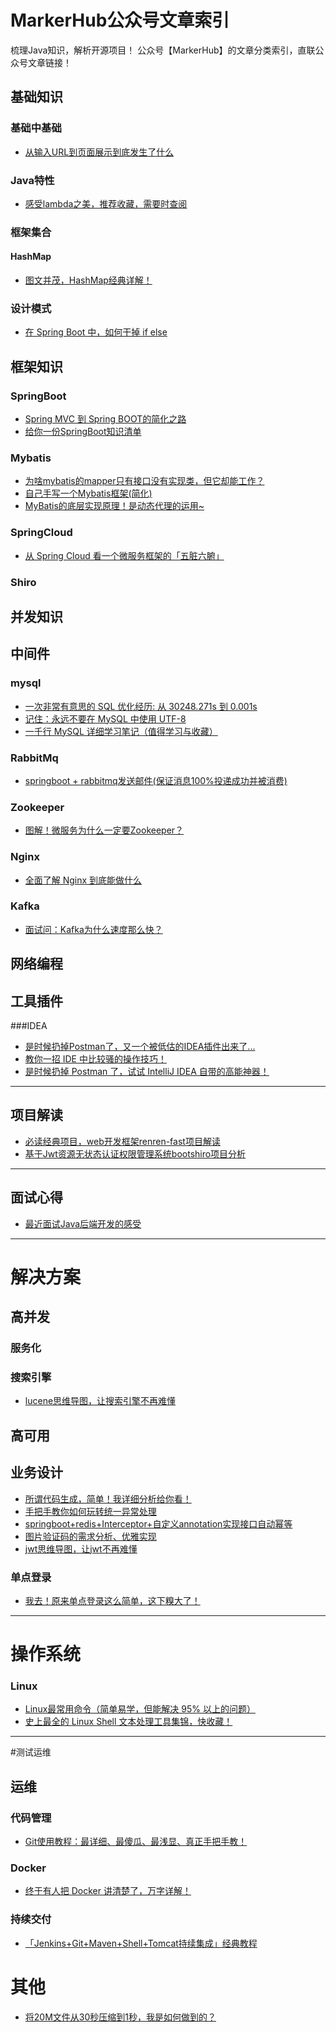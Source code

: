 # MarkerHub公众号文章索引

梳理Java知识，解析开源项目！
公众号【MarkerHub】的文章分类索引，直联公众号文章链接！


## 基础知识

### 基础中基础
* [从输入URL到页面展示到底发生了什么](https://mp.weixin.qq.com/s/DiPffNhyaSGoTPEsFYgDMA)

### Java特性
* [感受lambda之美，推荐收藏，需要时查阅](https://mp.weixin.qq.com/s/75YWbfuaFz6Hm8BQKZ7XSw)

### 框架集合

#### HashMap
* [图文并茂，HashMap经典详解！](https://mp.weixin.qq.com/s/TJ8WUOZIk6cEA7YAChn9IA)

### 设计模式
* [在 Spring Boot 中，如何干掉 if else](https://mp.weixin.qq.com/s/_xV8wRQw_0q0Fl7CegGEeA)

## 框架知识
### SpringBoot
* [Spring MVC 到 Spring BOOT的简化之路](https://mp.weixin.qq.com/s/iR4ylGjhPOyCXC8k4Pq19w)
* [给你一份SpringBoot知识清单](https://mp.weixin.qq.com/s/RTN4qWYNNp3WbKQXU8fObA)

### Mybatis

* [为啥mybatis的mapper只有接口没有实现类，但它却能工作？](https://mp.weixin.qq.com/s/TQyExQ_5ydxLmeXBBnuVaA)
* [自己手写一个Mybatis框架(简化)](https://mp.weixin.qq.com/s/6c1lBqzzNXX3RO7wHF1qfg)
* [MyBatis的底层实现原理！是动态代理的运用~](https://mp.weixin.qq.com/s/4P_4VfqlJCLfW5EX3u3DoA)

### SpringCloud
* [从 Spring Cloud 看一个微服务框架的「五脏六腑」](https://mp.weixin.qq.com/s/20aq-fiC-TYerVQfdlmkXA)

### Shiro

## 并发知识


## 中间件
### mysql
* [一次非常有意思的 SQL 优化经历: 从 30248.271s 到 0.001s](https://mp.weixin.qq.com/s/9rRI5DAq2eyqt43jGceOwg)
* [记住：永远不要在 MySQL 中使用 UTF-8](https://mp.weixin.qq.com/s/QrczVAnDuXcHLFPtThfnfg)
* [一千行 MySQL 详细学习笔记（值得学习与收藏）](https://mp.weixin.qq.com/s/Okc-jP8fPwO2RGbhdCd-XQ)

### RabbitMq
* [springboot + rabbitmq发送邮件(保证消息100%投递成功并被消费)](https://mp.weixin.qq.com/s/Adz_H2ZFotwpwtlupxTCCQ)

### Zookeeper
* [图解！微服务为什么一定要Zookeeper？](https://mp.weixin.qq.com/s/-KLrffGMMCUbmsKb3Sj8-g)

### Nginx
* [全面了解 Nginx 到底能做什么](https://mp.weixin.qq.com/s/wfaveQ5qhiGNFbrktw6uYg)

### Kafka
* [面试问：Kafka为什么速度那么快？](https://mp.weixin.qq.com/s/jhwkMiPP8ebNA9kjaKeLpQ)

## 网络编程

## 工具插件

###IDEA
* [是时候扔掉Postman了，又一个被低估的IDEA插件出来了...](https://mp.weixin.qq.com/s/J8Je9FwMwf-Yf-j-8fEa4g)
* [教你一招 IDE 中比较骚的操作技巧！](https://mp.weixin.qq.com/s/Uae8d-ZYrsCFsT5cNwIhTA)
* [是时候扔掉 Postman 了，试试 IntelliJ IDEA 自带的高能神器！](https://mp.weixin.qq.com/s/ztod_xynIijSFpT8MBPLZw)

-----------------

## 项目解读

* [必读经典项目，web开发框架renren-fast项目解读](https://mp.weixin.qq.com/s/T-5yvcoufxHMjGrZdP5nzA)
* [基于Jwt资源无状态认证权限管理系统bootshiro项目分析](https://mp.weixin.qq.com/s/Y4sgxrASAkmyQD1F17LldQ)

-----------------

## 面试心得

* [最近面试Java后端开发的感受](https://mp.weixin.qq.com/s/7tODq5dVmU08UKFjiTWZOQ)

-----------------

# 解决方案

## 高并发

### 服务化


### 搜索引擎
* [lucene思维导图，让搜索引擎不再难懂](https://mp.weixin.qq.com/s/RuwWifEAhd74IufaVWH92Q)

## 高可用

## 业务设计
* [所谓代码生成，简单！我详细分析给你看！](https://mp.weixin.qq.com/s/yfi6LwQOnrTybHz10Q98zw)
* [手把手教你如何玩转统一异常处理](https://mp.weixin.qq.com/s/6w8mO5pXeQqd5-9fRPa8Ow)
* [springboot+redis+Interceptor+自定义annotation实现接口自动幂等](https://mp.weixin.qq.com/s/swq3q1OeM8hs6Kv4CLyOPQ)
* [图片验证码的需求分析、优雅实现](https://mp.weixin.qq.com/s/_aCPLk-zVBvhrjTDG7U9vA)
* [jwt思维导图，让jwt不再难懂](https://mp.weixin.qq.com/s/hvaJdG_Sxc8iv4z7GHbo4w)

### 单点登录
* [我去！原来单点登录这么简单，这下糗大了！](https://mp.weixin.qq.com/s/L7TvtquNNEcv4Td9S0u9kg)

-----------------

# 操作系统

### Linux
* [Linux最常用命令（简单易学，但能解决 95% 以上的问题）](https://mp.weixin.qq.com/s/ZY6r3Du9M0Db5HcKw-htLg)
* [史上最全的 Linux Shell 文本处理工具集锦，快收藏！](https://mp.weixin.qq.com/s/1HAudULkYupwfs84zEHdxw)


-----------------

#测试运维

## 运维

### 代码管理
* [Git使用教程：最详细、最傻瓜、最浅显、真正手把手教！](https://mp.weixin.qq.com/s/zsf7yU0GI6b_jfOaIOPLEw)

### Docker

* [终于有人把 Docker 讲清楚了，万字详解！](https://mp.weixin.qq.com/s/A4C6XR2ftxqILYzvekeypw)

### 持续交付
* [「Jenkins+Git+Maven+Shell+Tomcat持续集成」经典教程](https://mp.weixin.qq.com/s/Yienf1i2ubtlHh-XXWAVUw)

# 其他
* [将20M文件从30秒压缩到1秒，我是如何做到的？](https://mp.weixin.qq.com/s/j0nUKn_44GyCG4lBSzmboQ)
